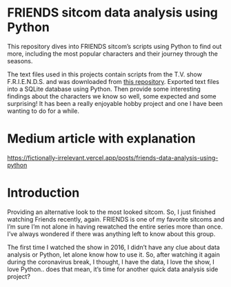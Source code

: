 # FRIENDS sitcom data analysis using Python
This repository dives into FRIENDS sitcom’s scripts using Python to find out more, including the most popular characters and their journey through the seasons.

The text files used in this projects contain scripts from the T.V. show F.R.I.E.N.D.S. and was downloaded from [this repository](https://fangj.github.io/friends/). 
Exported text files into a SQLite database using Python. Then provide some interesting findings about the characters we know so well, some expected and some surprising! It has been a really enjoyable hobby project and one I have been wanting to do for a while.

# Medium article with explanation
https://fictionally-irrelevant.vercel.app/posts/friends-data-analysis-using-python

# Introduction
Providing an alternative look to the most looked sitcom.
So, I just finished watching Friends recently, again. FRIENDS is one of my favorite sitcoms and I’m sure I’m not alone in having rewatched the entire series more than once. I’ve always wondered if there was anything left to know about this group.

The first time I watched the show in 2016, I didn’t have any clue about data analysis or Python, let alone know how to use it. So, after watching it again during the coronavirus break, I thought, I have the data, I love the show, I love Python.. does that mean, it’s time for another quick data analysis side project?
